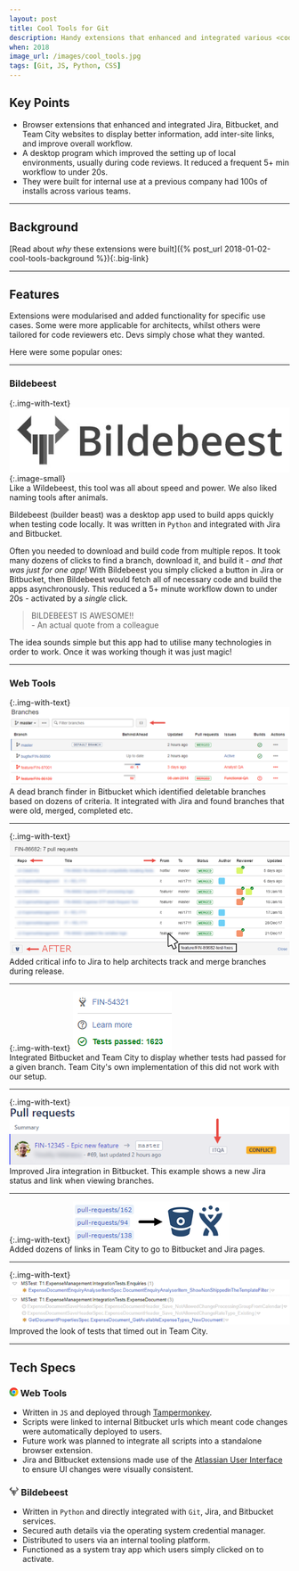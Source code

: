 ```yaml
---
layout: post
title: Cool Tools for Git
description: Handy extensions that enhanced and integrated various <code>Git</code> related services at a previous company.
when: 2018
image_url: /images/cool_tools.jpg
tags: [Git, JS, Python, CSS]
---
```


## Key Points
- Browser extensions that enhanced and integrated Jira, Bitbucket, and Team City websites to  display better information, add inter-site links, and improve overall workflow.
- A desktop program which improved the setting up of local environments, usually during code reviews. It reduced a frequent 5+ min workflow to under 20s.
- They were built for internal use at a previous company had 100s of installs across various teams.

---

## Background

[Read about _why_ these extensions were built]({% post_url 2018-01-02-cool-tools-background %}){:.big-link}

---

## Features

Extensions were modularised and added functionality for specific use cases. Some were more applicable for architects, whilst others were tailored for code reviewers etc. Devs simply chose what they wanted.

Here were some popular ones:

---

### Bildebeest

{:.img-with-text}
![Image of Bildebeest logo](/images/cool_tools_bildebeest.jpg){:.image-small}<br>
Like a Wildebeest, this tool was all about speed and power. We also liked naming tools after animals.

Bildebeest (builder beast) was a desktop app used to build apps quickly when testing code locally. It was written in `Python` and integrated with Jira and Bitbucket.

Often you needed to download and build code from multiple repos. It took many dozens of clicks to find a branch, download it, and build it - _and that was just for one app!_ With Bildebeest you simply clicked a button in Jira or Bitbucket, then Bildebeest would fetch all of necessary code and build the apps asynchronously. This reduced a 5+ minute workflow down to under 20s - activated by a _single_ click.

<blockquote>
BILDEBEEST IS AWESOME!!<br>
- An actual quote from a colleague
</blockquote>

The idea sounds simple but this app had to utilise many technologies in order to work. Once it was working though it was just magic!

---

### Web Tools

{:.img-with-text}
![Image of Dead Branch Finder](/images/cool_tools_dead_branch_finder.png)<br>
A dead branch finder in Bitbucket which identified deletable branches based on dozens of criteria. It integrated with Jira and found branches that were old, merged, completed etc.

---

{:.img-with-text}
![Image of Jira Popup Improvements](/images/cool_tools_jira_popup.gif)<br>
Added critical info to Jira to help architects track and merge branches during release.

---

{:.img-with-text}
![Image of Bitbucket Improvements](/images/cool_tools_pr_build_status.png)<br>
Integrated Bitbucket and Team City to display whether tests had passed for a given branch. Team City's own implementation of this did not work with our setup.

---

{:.img-with-text}
![Image of Jira Improvements](/images/cool_tools_pr_jira_status.png)<br>
Improved Jira integration in Bitbucket. This example shows a new Jira status and link when viewing branches.

---

{:.img-with-text}
![Image of Team City links](/images/cool_tools_pr_link.png)<br>
Added dozens of links in Team City to go to Bitbucket and Jira pages.

---

{:.img-with-text}
![Image of Team City timeout UI](/images/cool_tools_timeouts.png)<br>
Improved the look of tests that timed out in Team City.

---

## Tech Specs

### ![Chrome](/icons/chrome.png) Web Tools
- Written in `JS` and deployed through [Tampermonkey](https://www.tampermonkey.net/).
- Scripts were linked to internal Bitbucket urls which meant code changes were automatically deployed to users.
- Future work was planned to integrate all scripts into a standalone browser extension.
- Jira and Bitbucket extensions made use of the [Atlassian User Interface](https://docs.atlassian.com/aui/) to ensure UI changes were visually consistent.

### ![Bildebeest](/icons/bildebeest.png) Bildebeest
- Written in `Python` and directly integrated with `Git`, Jira, and Bitbucket services.
- Secured auth details via the operating system credential manager.
- Distributed to users via an internal tooling platform.
- Functioned as a system tray app which users simply clicked on to activate.